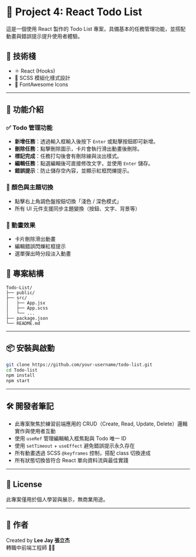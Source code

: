 # 📝 Project 4: React Todo List

這是一個使用 React 製作的 Todo List 專案，具備基本的任務管理功能，並搭配動畫與錯誤提示提升使用者體驗。

## 🔧 技術棧

- ⚛️ React (Hooks)
- 💅 SCSS 模組化樣式設計
- 🎨 FontAwesome Icons

---

## 📌 功能介紹

### ✅ Todo 管理功能

- **新增任務**：透過輸入框輸入後按下 `Enter` 或點擊按鈕即可新增。
- **刪除任務**：點擊刪除圖示，卡片會執行滑出動畫後刪除。
- **標記完成**：任務打勾後會有刪除線與淡出樣式。
- **編輯任務**：點選編輯後可直接修改文字，並使用 `Enter` 儲存。
- **錯誤提示**：防止儲存空內容，並顯示紅框閃爍提示。

### 🎨 顏色與主題切換

- 點擊右上角調色盤按鈕切換「淺色 / 深色模式」
- 所有 UI 元件支援同步主題變換（按鈕、文字、背景等）

### 💫 動畫效果

- 卡片刪除滑出動畫
- 編輯錯誤閃爍紅框提示
- 選單彈出時分段淡入動畫

## 📂 專案結構

```
Todo-List/
├── public/
├── src/
│   ├── App.jsx
│   ├── App.scss
│   └── ...
├── package.json
└── README.md
```

---

## 📦 安裝與啟動

```bash
git clone https://github.com/your-username/todo-list.git
cd Todo-list
npm install
npm start
```

---

## 🛠 開發者筆記

- 此專案聚焦於練習前端應用的 CRUD（Create, Read, Update, Delete）邏輯實作與使用者互動
- 使用 `useRef` 管理編輯輸入框焦點與 Todo 唯一 ID
- 使用 `setTimeout` + `useEffect` 避免錯誤提示永久存在
- 所有動畫透過 SCSS `@keyframes` 控制，搭配 class 切換達成
- 所有狀態切換皆符合 React 單向資料流與最佳實踐

---

## 📃 License

此專案僅用於個人學習與展示，無商業用途。

---

## 🙌 作者

Created by **Lee Jay 張立杰**  
轉職中前端工程師 🧑‍💻
